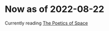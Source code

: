 # Now as of 2022-08-22

Currently reading [The Poetics of Space](https://en.wikipedia.org/wiki/The_Poetics_of_Space)
